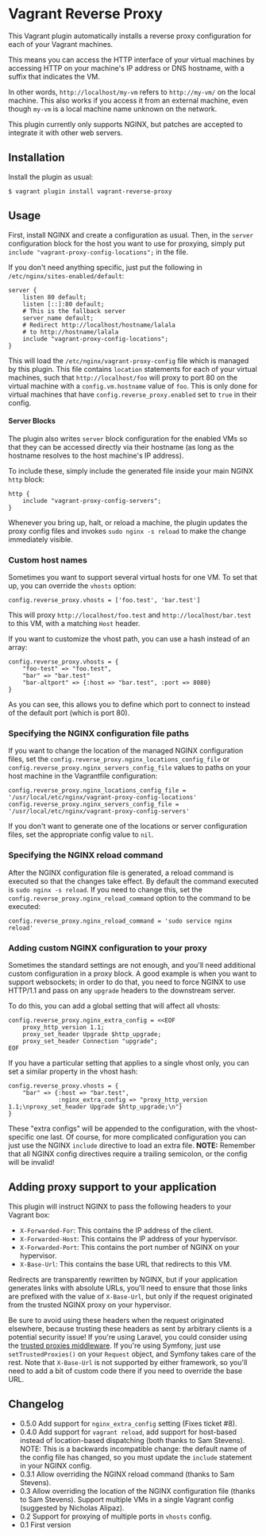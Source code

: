 # Vagrant Reverse Proxy

This Vagrant plugin automatically installs a reverse proxy
configuration for each of your Vagrant machines.

This means you can access the HTTP interface of your virtual machines
by accessing HTTP on your machine's IP address or DNS hostname, with
a suffix that indicates the VM.

In other words, `http://localhost/my-vm` refers to `http://my-vm/` on
the local machine.  This also works if you access it from an external
machine, even though `my-vm` is a local machine name unknown on the
network.

This plugin currently only supports NGINX, but patches are accepted to
integrate it with other web servers.

## Installation

Install the plugin as usual:

    $ vagrant plugin install vagrant-reverse-proxy

## Usage

First, install NGINX and create a configuration as usual.  Then, in
the `server` configuration block for the host you want to use for
proxying, simply put `include "vagrant-proxy-config-locations";` in the file.

If you don't need anything specific, just put the following in
`/etc/nginx/sites-enabled/default`:

    server {
        listen 80 default;
        listen [::]:80 default;
        # This is the fallback server
        server_name default;
        # Redirect http://localhost/hostname/lalala
        # to http://hostname/lalala
        include "vagrant-proxy-config-locations";
    }

This will load the `/etc/nginx/vagrant-proxy-config` file which is
managed by this plugin.  This file contains `location` statements for
each of your virtual machines, such that `http://localhost/foo` will
proxy to port 80 on the virtual machine with a `config.vm.hostname`
value of `foo`.  This is only done for virtual machines that have
`config.reverse_proxy.enabled` set to `true` in their config.

#### Server Blocks

The plugin also writes `server` block configuration for the enabled
VMs so that they can be accessed directly via their hostname (as long
as the hostname resolves to the host machine's IP address).

To include these, simply include the generated file inside your main NGINX `http` block:

    http {
        include "vagrant-proxy-config-servers";
    }


Whenever you bring up, halt, or reload a machine, the plugin updates the proxy
config files and invokes `sudo nginx -s reload` to make the change immediately visible.

### Custom host names

Sometimes you want to support several virtual hosts for one VM.  To
set that up, you can override the `vhosts` option:

    config.reverse_proxy.vhosts = ['foo.test', 'bar.test']

This will proxy `http://localhost/foo.test` and
`http://localhost/bar.test` to this VM, with a matching `Host` header.

If you want to customize the vhost path, you can use a hash instead of
an array:

    config.reverse_proxy.vhosts = {
        "foo-test" => "foo.test",
        "bar" => "bar.test"
        "bar-altport" => {:host => "bar.test", :port => 8080}
    }

As you can see, this allows you to define which port to connect to
instead of the default port (which is port 80).

### Specifying the NGINX configuration file paths

If you want to change the location of the managed NGINX configuration
files, set the `config.reverse_proxy.nginx_locations_config_file` or
`config.reverse_proxy.nginx_servers_config_file` values to paths on
your host machine in the Vagrantfile configuration:

    config.reverse_proxy.nginx_locations_config_file = '/usr/local/etc/nginx/vagrant-proxy-config-locations'
    config.reverse_proxy.nginx_servers_config_file = '/usr/local/etc/nginx/vagrant-proxy-config-servers'

If you don't want to generate one of the locations or server configuration files, set the appropriate config value to `nil`.

### Specifying the NGINX reload command

After the NGINX configuration file is generated, a reload command is
executed so that the changes take effect. By default the command
executed is `sudo nginx -s reload`. If you need to change this, set
the `config.reverse_proxy.nginx_reload_command` option to the command
to be executed:

    config.reverse_proxy.nginx_reload_command = 'sudo service nginx reload'

### Adding custom NGINX configuration to your proxy

Sometimes the standard settings are not enough, and you'll need
additional custom configuration in a proxy block.  A good example is
when you want to support websockets; in order to do that, you need to
force NGINX to use HTTP/1.1 and pass on any `upgrade` headers to the
downstream server.

To do this, you can add a global setting that will affect all vhosts:

    config.reverse_proxy.nginx_extra_config = <<EOF
        proxy_http_version 1.1;
        proxy_set_header Upgrade $http_upgrade;
        proxy_set_header Connection "upgrade";
    EOF

If you have a particular setting that applies to a single vhost only,
you can set a similar property in the vhost hash:

    config.reverse_proxy.vhosts = {
        "bar" => {:host => "bar.test",
                  :nginx_extra_config => "proxy_http_version 1.1;\nproxy_set_header Upgrade $http_upgrade;\n"}
    }

These "extra configs" will be appended to the configuration, with the
vhost-specific one last.  Of course, for more complicated
configuration you can just use the NGINX `include` directive to load
an extra file.  **NOTE:** Remember that all NGINX config directives
require a trailing semicolon, or the config will be invalid!

## Adding proxy support to your application

This plugin will instruct NGINX to pass the following headers to your
Vagrant box:

- `X-Forwarded-For`: This contains the IP address of the client.
- `X-Forwarded-Host`: This contains the IP address of your hypervisor.
- `X-Forwarded-Port`: This contains the port number of NGINX on your hypervisor.
- `X-Base-Url`: This contains the base URL that redirects to this VM.

Redirects are transparently rewritten by NGINX, but if your
application generates links with absolute URLs, you'll need to ensure
that those links are prefixed with the value of `X-Base-Url`, but only
if the request originated from the trusted NGINX proxy on your
hypervisor.

Be sure to avoid using these headers when the request originated
elsewhere, because trusting these headers as sent by arbitrary clients
is a potential security issue!  If you're using Laravel, you could
consider using the
[trusted proxies middleware](https://github.com/fideloper/TrustedProxy).
If you're using Symfony, just use `setTrustedProxies()` on your
`Request` object, and Symfony takes care of the rest.  Note that
`X-Base-Url` is not supported by either framework, so you'll need to
add a bit of custom code there if you need to override the base URL.


## Changelog

- 0.5.0 Add support for `nginx_extra_config` setting (Fixes ticket #8).
- 0.4.0 Add support for `vagrant reload`, add support for host-based instead
  of location-based dispatching (both thanks to Sam Stevens). NOTE: This is a
  backwards incompatible change: the default name of the config file has
  changed, so you must update the `include` statement in your NGINX config.
- 0.3.1 Allow overriding the NGINX reload command (thanks to Sam Stevens).
- 0.3 Allow overriding the location of the NGINX configuration file
  (thanks to Sam Stevens).  Support multiple VMs in a single Vagrant
  config (suggested by Nicholas Alipaz).
- 0.2 Support for proxying of multiple ports in `vhosts` config.
- 0.1 First version
